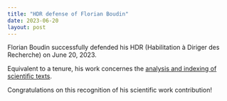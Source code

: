 ```yaml
---
title: "HDR defense of Florian Boudin"
date: 2023-06-20
layout: post
---
```


Florian Boudin successfully defended his HDR (Habilitation à Diriger des Recherche) on June 20, 2023.

Equivalent to a tenure, his work concernes the [analysis and indexing of scientific texts](https://www.univ-nantes.fr/exceller-par-la-recherche/doctorat/soutenance-dhabilitation-a-diriger-des-recherches-de-monsieur-florian-boudin).

Congratulations on this recognition of his scientific work contribution!

